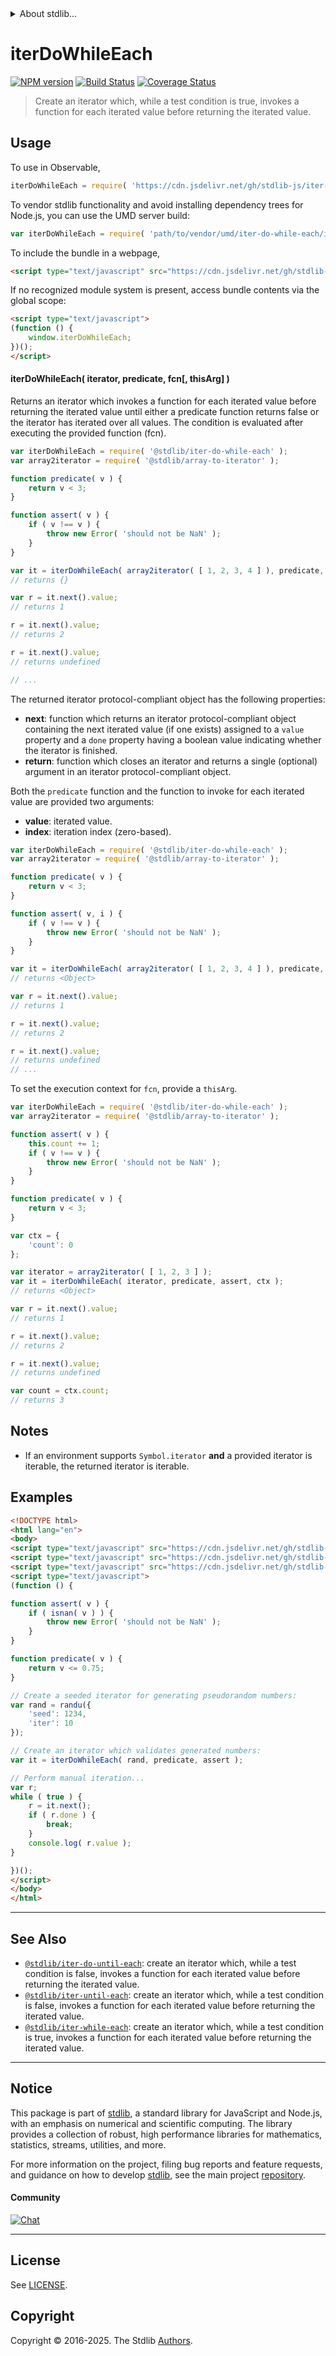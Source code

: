 <!--

@license Apache-2.0

Copyright (c) 2024 The Stdlib Authors.

Licensed under the Apache License, Version 2.0 (the "License");
you may not use this file except in compliance with the License.
You may obtain a copy of the License at

   http://www.apache.org/licenses/LICENSE-2.0

Unless required by applicable law or agreed to in writing, software
distributed under the License is distributed on an "AS IS" BASIS,
WITHOUT WARRANTIES OR CONDITIONS OF ANY KIND, either express or implied.
See the License for the specific language governing permissions and
limitations under the License.

-->


<details>
  <summary>
    About stdlib...
  </summary>
  <p>We believe in a future in which the web is a preferred environment for numerical computation. To help realize this future, we've built stdlib. stdlib is a standard library, with an emphasis on numerical and scientific computation, written in JavaScript (and C) for execution in browsers and in Node.js.</p>
  <p>The library is fully decomposable, being architected in such a way that you can swap out and mix and match APIs and functionality to cater to your exact preferences and use cases.</p>
  <p>When you use stdlib, you can be absolutely certain that you are using the most thorough, rigorous, well-written, studied, documented, tested, measured, and high-quality code out there.</p>
  <p>To join us in bringing numerical computing to the web, get started by checking us out on <a href="https://github.com/stdlib-js/stdlib">GitHub</a>, and please consider <a href="https://opencollective.com/stdlib">financially supporting stdlib</a>. We greatly appreciate your continued support!</p>
</details>

# iterDoWhileEach

[![NPM version][npm-image]][npm-url] [![Build Status][test-image]][test-url] [![Coverage Status][coverage-image]][coverage-url] <!-- [![dependencies][dependencies-image]][dependencies-url] -->

> Create an iterator which, while a test condition is true, invokes a function for each iterated value before returning the iterated value.

<!-- Section to include introductory text. Make sure to keep an empty line after the intro `section` element and another before the `/section` close. -->

<section class="intro">

</section>

<!-- /.intro -->

<!-- Package usage documentation. -->



<section class="usage">

## Usage

To use in Observable,

```javascript
iterDoWhileEach = require( 'https://cdn.jsdelivr.net/gh/stdlib-js/iter-do-while-each@umd/browser.js' )
```

To vendor stdlib functionality and avoid installing dependency trees for Node.js, you can use the UMD server build:

```javascript
var iterDoWhileEach = require( 'path/to/vendor/umd/iter-do-while-each/index.js' )
```

To include the bundle in a webpage,

```html
<script type="text/javascript" src="https://cdn.jsdelivr.net/gh/stdlib-js/iter-do-while-each@umd/browser.js"></script>
```

If no recognized module system is present, access bundle contents via the global scope:

```html
<script type="text/javascript">
(function () {
    window.iterDoWhileEach;
})();
</script>
```

#### iterDoWhileEach( iterator, predicate, fcn\[, thisArg] )

Returns an iterator which invokes a function for each iterated value before returning the iterated value until either a predicate function returns false or the iterator has iterated over all values. The condition is evaluated after executing the provided function (fcn).

```javascript
var iterDoWhileEach = require( '@stdlib/iter-do-while-each' );
var array2iterator = require( '@stdlib/array-to-iterator' );

function predicate( v ) {
    return v < 3;
}

function assert( v ) {
    if ( v !== v ) {
        throw new Error( 'should not be NaN' );
    }
}

var it = iterDoWhileEach( array2iterator( [ 1, 2, 3, 4 ] ), predicate, assert );
// returns {}

var r = it.next().value;
// returns 1

r = it.next().value;
// returns 2

r = it.next().value;
// returns undefined

// ...
```

The returned iterator protocol-compliant object has the following properties:

-   **next**: function which returns an iterator protocol-compliant object containing the next iterated value (if one exists) assigned to a `value` property and a `done` property having a boolean value indicating whether the iterator is finished.
-   **return**: function which closes an iterator and returns a single (optional) argument in an iterator protocol-compliant object.

Both the `predicate` function and the function to invoke for each iterated value are provided two arguments:

-   **value**: iterated value.
-   **index**: iteration index (zero-based).

```javascript
var iterDoWhileEach = require( '@stdlib/iter-do-while-each' );
var array2iterator = require( '@stdlib/array-to-iterator' );

function predicate( v ) {
    return v < 3;
}

function assert( v, i ) {
    if ( v !== v ) {
        throw new Error( 'should not be NaN' );
    }
}

var it = iterDoWhileEach( array2iterator( [ 1, 2, 3, 4 ] ), predicate, assert );
// returns <Object>

var r = it.next().value;
// returns 1

r = it.next().value;
// returns 2

r = it.next().value;
// returns undefined
// ...
```

To set the execution context for `fcn`, provide a `thisArg`.

<!-- eslint-disable no-invalid-this -->

```javascript
var iterDoWhileEach = require( '@stdlib/iter-do-while-each' );
var array2iterator = require( '@stdlib/array-to-iterator' );

function assert( v ) {
    this.count += 1;
    if ( v !== v ) {
        throw new Error( 'should not be NaN' );
    }
}

function predicate( v ) {
    return v < 3;
}

var ctx = {
    'count': 0
};

var iterator = array2iterator( [ 1, 2, 3 ] );
var it = iterDoWhileEach( iterator, predicate, assert, ctx );
// returns <Object>

var r = it.next().value;
// returns 1

r = it.next().value;
// returns 2

r = it.next().value;
// returns undefined

var count = ctx.count;
// returns 3
```

</section>

<!-- /.usage -->

<!-- Package usage notes. Make sure to keep an empty line after the `section` element and another before the `/section` close. -->

<section class="notes">

## Notes

-   If an environment supports `Symbol.iterator` **and** a provided iterator is iterable, the returned iterator is iterable.

</section>

<!-- /.notes -->

<!-- Package usage examples. -->

<section class="examples">

## Examples

<!-- eslint no-undef: "error" -->

```html
<!DOCTYPE html>
<html lang="en">
<body>
<script type="text/javascript" src="https://cdn.jsdelivr.net/gh/stdlib-js/random-iter-randu@umd/browser.js"></script>
<script type="text/javascript" src="https://cdn.jsdelivr.net/gh/stdlib-js/math-base-assert-is-nan@umd/browser.js"></script>
<script type="text/javascript" src="https://cdn.jsdelivr.net/gh/stdlib-js/iter-do-while-each@umd/browser.js"></script>
<script type="text/javascript">
(function () {

function assert( v ) {
    if ( isnan( v ) ) {
        throw new Error( 'should not be NaN' );
    }
}

function predicate( v ) {
    return v <= 0.75;
}

// Create a seeded iterator for generating pseudorandom numbers:
var rand = randu({
    'seed': 1234,
    'iter': 10
});

// Create an iterator which validates generated numbers:
var it = iterDoWhileEach( rand, predicate, assert );

// Perform manual iteration...
var r;
while ( true ) {
    r = it.next();
    if ( r.done ) {
        break;
    }
    console.log( r.value );
}

})();
</script>
</body>
</html>
```

</section>

<!-- /.examples -->

<!-- Section to include cited references. If references are included, add a horizontal rule *before* the section. Make sure to keep an empty line after the `section` element and another before the `/section` close. -->

<section class="references">

</section>

<!-- /.references -->

<!-- Section for related `stdlib` packages. Do not manually edit this section, as it is automatically populated. -->

<section class="related">

* * *

## See Also

-   <span class="package-name">[`@stdlib/iter-do-until-each`][@stdlib/iter/do-until-each]</span><span class="delimiter">: </span><span class="description">create an iterator which, while a test condition is false, invokes a function for each iterated value before returning the iterated value.</span>
-   <span class="package-name">[`@stdlib/iter-until-each`][@stdlib/iter/until-each]</span><span class="delimiter">: </span><span class="description">create an iterator which, while a test condition is false, invokes a function for each iterated value before returning the iterated value.</span>
-   <span class="package-name">[`@stdlib/iter-while-each`][@stdlib/iter/while-each]</span><span class="delimiter">: </span><span class="description">create an iterator which, while a test condition is true, invokes a function for each iterated value before returning the iterated value.</span>

</section>

<!-- /.related -->

<!-- Section for all links. Make sure to keep an empty line after the `section` element and another before the `/section` close. -->


<section class="main-repo" >

* * *

## Notice

This package is part of [stdlib][stdlib], a standard library for JavaScript and Node.js, with an emphasis on numerical and scientific computing. The library provides a collection of robust, high performance libraries for mathematics, statistics, streams, utilities, and more.

For more information on the project, filing bug reports and feature requests, and guidance on how to develop [stdlib][stdlib], see the main project [repository][stdlib].

#### Community

[![Chat][chat-image]][chat-url]

---

## License

See [LICENSE][stdlib-license].


## Copyright

Copyright &copy; 2016-2025. The Stdlib [Authors][stdlib-authors].

</section>

<!-- /.stdlib -->

<!-- Section for all links. Make sure to keep an empty line after the `section` element and another before the `/section` close. -->

<section class="links">

[npm-image]: http://img.shields.io/npm/v/@stdlib/iter-do-while-each.svg
[npm-url]: https://npmjs.org/package/@stdlib/iter-do-while-each

[test-image]: https://github.com/stdlib-js/iter-do-while-each/actions/workflows/test.yml/badge.svg?branch=main
[test-url]: https://github.com/stdlib-js/iter-do-while-each/actions/workflows/test.yml?query=branch:main

[coverage-image]: https://img.shields.io/codecov/c/github/stdlib-js/iter-do-while-each/main.svg
[coverage-url]: https://codecov.io/github/stdlib-js/iter-do-while-each?branch=main

<!--

[dependencies-image]: https://img.shields.io/david/stdlib-js/iter-do-while-each.svg
[dependencies-url]: https://david-dm.org/stdlib-js/iter-do-while-each/main

-->

[chat-image]: https://img.shields.io/gitter/room/stdlib-js/stdlib.svg
[chat-url]: https://app.gitter.im/#/room/#stdlib-js_stdlib:gitter.im

[stdlib]: https://github.com/stdlib-js/stdlib

[stdlib-authors]: https://github.com/stdlib-js/stdlib/graphs/contributors

[umd]: https://github.com/umdjs/umd
[es-module]: https://developer.mozilla.org/en-US/docs/Web/JavaScript/Guide/Modules

[deno-url]: https://github.com/stdlib-js/iter-do-while-each/tree/deno
[deno-readme]: https://github.com/stdlib-js/iter-do-while-each/blob/deno/README.md
[umd-url]: https://github.com/stdlib-js/iter-do-while-each/tree/umd
[umd-readme]: https://github.com/stdlib-js/iter-do-while-each/blob/umd/README.md
[esm-url]: https://github.com/stdlib-js/iter-do-while-each/tree/esm
[esm-readme]: https://github.com/stdlib-js/iter-do-while-each/blob/esm/README.md
[branches-url]: https://github.com/stdlib-js/iter-do-while-each/blob/main/branches.md

[stdlib-license]: https://raw.githubusercontent.com/stdlib-js/iter-do-while-each/main/LICENSE

<!-- <related-links> -->

[@stdlib/iter/do-until-each]: https://github.com/stdlib-js/iter-do-until-each/tree/umd

[@stdlib/iter/until-each]: https://github.com/stdlib-js/iter-until-each/tree/umd

[@stdlib/iter/while-each]: https://github.com/stdlib-js/iter-while-each/tree/umd

<!-- </related-links> -->

</section>

<!-- /.links -->
